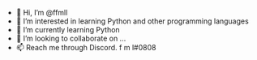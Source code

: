 - 👋 Hi, I’m @ffmll
- 👀 I’m interested in learning Python and other programming languages
- 🌱 I’m currently learning Python
- 💞️ I’m looking to collaborate on ...
- 📫 Reach me through Discord. f m l#0808
